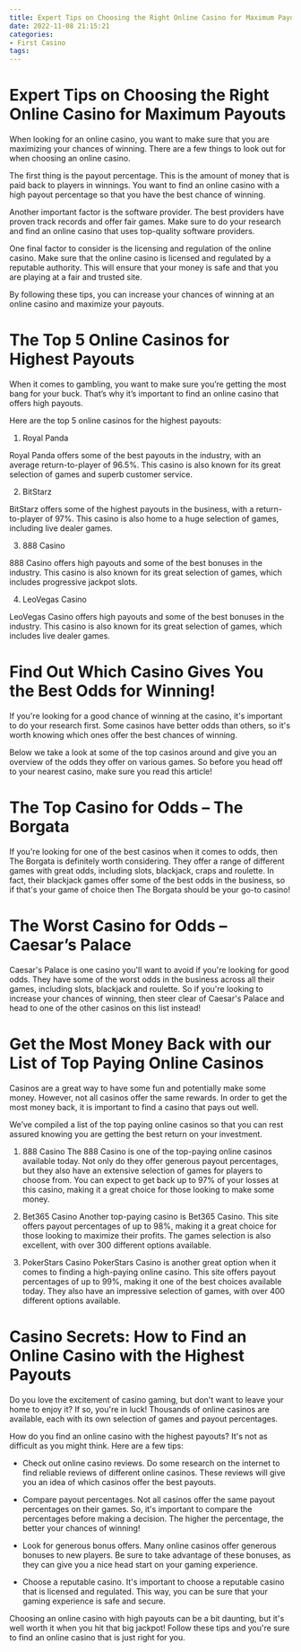 ```yaml
---
title: Expert Tips on Choosing the Right Online Casino for Maximum Payouts 
date: 2022-11-08 21:15:21
categories:
- First Casino
tags:
---
```



#  Expert Tips on Choosing the Right Online Casino for Maximum Payouts 

When looking for an online casino, you want to make sure that you are maximizing your chances of winning. There are a few things to look out for when choosing an online casino. 

The first thing is the payout percentage. This is the amount of money that is paid back to players in winnings. You want to find an online casino with a high payout percentage so that you have the best chance of winning. 

Another important factor is the software provider. The best providers have proven track records and offer fair games. Make sure to do your research and find an online casino that uses top-quality software providers. 

One final factor to consider is the licensing and regulation of the online casino. Make sure that the online casino is licensed and regulated by a reputable authority. This will ensure that your money is safe and that you are playing at a fair and trusted site. 

By following these tips, you can increase your chances of winning at an online casino and maximize your payouts.

#  The Top 5 Online Casinos for Highest Payouts 

When it comes to gambling, you want to make sure you’re getting the most bang for your buck. That’s why it’s important to find an online casino that offers high payouts.

Here are the top 5 online casinos for the highest payouts:

1. Royal Panda 

Royal Panda offers some of the best payouts in the industry, with an average return-to-player of 96.5%. This casino is also known for its great selection of games and superb customer service.

2. BitStarz 

BitStarz offers some of the highest payouts in the business, with a return-to-player of 97%. This casino is also home to a huge selection of games, including live dealer games.

3. 888 Casino 

888 Casino offers high payouts and some of the best bonuses in the industry. This casino is also known for its great selection of games, which includes progressive jackpot slots.

4. LeoVegas Casino 

LeoVegas Casino offers high payouts and some of the best bonuses in the industry. This casino is also known for its great selection of games, which includes live dealer games.

#  Find Out Which Casino Gives You the Best Odds for Winning! 

If you're looking for a good chance of winning at the casino, it's important to do your research first. Some casinos have better odds than others, so it's worth knowing which ones offer the best chances of winning. 

Below we take a look at some of the top casinos around and give you an overview of the odds they offer on various games. So before you head off to your nearest casino, make sure you read this article! 

# The Top Casino for Odds – The Borgata 

If you're looking for one of the best casinos when it comes to odds, then The Borgata is definitely worth considering. They offer a range of different games with great odds, including slots, blackjack, craps and roulette. In fact, their blackjack games offer some of the best odds in the business, so if that's your game of choice then The Borgata should be your go-to casino! 

# The Worst Casino for Odds – Caesar’s Palace 

Caesar's Palace is one casino you'll want to avoid if you're looking for good odds. They have some of the worst odds in the business across all their games, including slots, blackjack and roulette. So if you're looking to increase your chances of winning, then steer clear of Caesar's Palace and head to one of the other casinos on this list instead!

#  Get the Most Money Back with our List of Top Paying Online Casinos 

Casinos are a great way to have some fun and potentially make some money. However, not all casinos offer the same rewards.  In order to get the most money back, it is important to find a casino that pays out well. 

We’ve compiled a list of the top paying online casinos so that you can rest assured knowing you are getting the best return on your investment. 

1. 888 Casino 
The 888 Casino is one of the top-paying online casinos available today. Not only do they offer generous payout percentages, but they also have an extensive selection of games for players to choose from. You can expect to get back up to 97% of your losses at this casino, making it a great choice for those looking to make some money. 

2. Bet365 Casino 
Another top-paying casino is Bet365 Casino. This site offers payout percentages of up to 98%, making it a great choice for those looking to maximize their profits. The games selection is also excellent, with over 300 different options available. 

3. PokerStars Casino 
PokerStars Casino is another great option when it comes to finding a high-paying online casino. This site offers payout percentages of up to 99%, making it one of the best choices available today. They also have an impressive selection of games, with over 400 different options available.

#  Casino Secrets: How to Find an Online Casino with the Highest Payouts

Do you love the excitement of casino gaming, but don't want to leave your home to enjoy it? If so, you're in luck! Thousands of online casinos are available, each with its own selection of games and payout percentages.

How do you find an online casino with the highest payouts? It's not as difficult as you might think. Here are a few tips:

* Check out online casino reviews. Do some research on the internet to find reliable reviews of different online casinos. These reviews will give you an idea of which casinos offer the best payouts.

* Compare payout percentages. Not all casinos offer the same payout percentages on their games. So, it's important to compare the percentages before making a decision. The higher the percentage, the better your chances of winning!

* Look for generous bonus offers. Many online casinos offer generous bonuses to new players. Be sure to take advantage of these bonuses, as they can give you a nice head start on your gaming experience.

* Choose a reputable casino. It's important to choose a reputable casino that is licensed and regulated. This way, you can be sure that your gaming experience is safe and secure.

Choosing an online casino with high payouts can be a bit daunting, but it's well worth it when you hit that big jackpot! Follow these tips and you're sure to find an online casino that is just right for you.